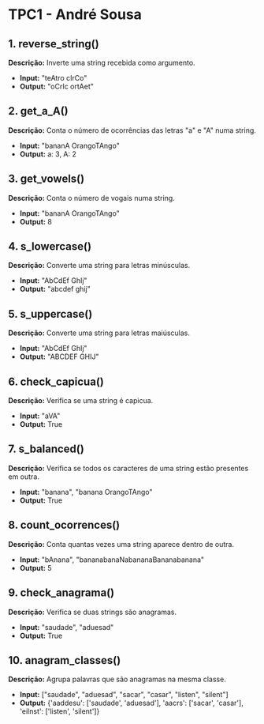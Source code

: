 # TPC1 - André Sousa

## 1. reverse_string()
**Descrição:** Inverte uma string recebida como argumento.
- **Input:** "teAtro cIrCo"
- **Output:** "oCrIc ortAet"

## 2. get_a_A()
**Descrição:** Conta o número de ocorrências das letras "a" e "A" numa string.
- **Input:** "bananA OrangoTAngo"
- **Output:** a: 3, A: 2

## 3. get_vowels()
**Descrição:** Conta o número de vogais numa string.
- **Input:** "bananA OrangoTAngo"
- **Output:** 8

## 4. s_lowercase()
**Descrição:** Converte uma string para letras minúsculas.
- **Input:** "AbCdEf GhIj"
- **Output:** "abcdef ghij"

## 5. s_uppercase()
**Descrição:** Converte uma string para letras maiúsculas.
- **Input:** "AbCdEf GhIj"
- **Output:** "ABCDEF GHIJ"

## 6. check_capicua()
**Descrição:** Verifica se uma string é capicua.
- **Input:** "aVA"
- **Output:** True

## 7. s_balanced()
**Descrição:** Verifica se todos os caracteres de uma string estão presentes em outra.
- **Input:** "banana", "banana OrangoTAngo"
- **Output:** True

## 8. count_ocorrences()
**Descrição:** Conta quantas vezes uma string aparece dentro de outra.
- **Input:** "bAnana", "bananabanaNabananaBananabanana"
- **Output:** 5

## 9. check_anagrama()
**Descrição:** Verifica se duas strings são anagramas.
- **Input:** "saudade", "aduesad"
- **Output:** True

## 10. anagram_classes()
**Descrição:** Agrupa palavras que são anagramas na mesma classe.
- **Input:** ["saudade", "aduesad", "sacar", "casar", "listen", "silent"]
- **Output:** {'aaddesu': ['saudade', 'aduesad'], 'aacrs': ['sacar', 'casar'], 'eilnst': ['listen', 'silent']}

